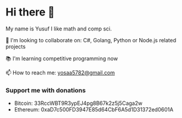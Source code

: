 # Hi there 👋

My name is Yusuf
I like math and comp sci.

👯 I'm looking to collaborate on: C#, Golang, Python or Node.js related projects

📚 I'm learning competitive programming now

📫 How to reach me: <yosaa5782@gmail.com>

### Support me with donations
- Bitcoin: 33RccWBT9R3ypEJ4pg8B67k2z5j5Caga2w
- Ethereum: 0xaD7c500FD3947E85d64CbF6A5d1D31372ed0601A
